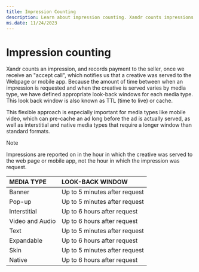 ```yaml
---
title: Impression Counting
description: Learn about impression counting. Xandr counts impressions and pays sellers after an accept call.
ms.date: 11/24/2023
---
```


# Impression counting

Xandr counts an impression, and records payment to the seller, once we receive an "accept call", which notifies us that a creative was served to the Webpage or mobile app. Because the amount of time between when an impression is requested and when the creative is served varies by media type, we have defined appropriate look-back windows for each media type. This look back window is also known as TTL (time to live) or cache.

This flexible approach is especially important for media types like mobile video, which can pre-cache an ad long before the ad is actually served, as well as interstitial and native media types that require a longer window than standard formats.

> [!NOTE]
> Impressions are reported on in the hour in which the creative was served to the web page or mobile app, not the hour in which the impression was request.

| MEDIA TYPE | LOOK-BACK WINDOW |
|:---|:---|
| Banner | Up to 5 minutes after request |
| Pop-up | Up to 5 minutes after request |
| Interstitial | Up to 6 hours after request |
| Video and Audio | Up to 6 hours after request |
| Text | Up to 5 minutes after request |
| Expandable | Up to 6 hours after request |
| Skin | Up to 5 minutes after request |
| Native | Up to 6 hours after request |
